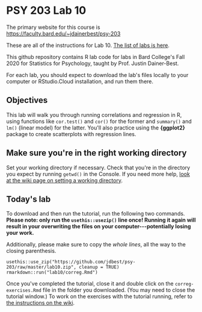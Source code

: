 # PSY 203 Lab 10

The primary website for this course is <https://faculty.bard.edu/~jdainerbest/psy-203>

These are all of the instructions for Lab 10. [The list of labs is here](../../.).

This github repository contains R lab code for labs in Bard College's Fall 2020 for Statistics for Psychology, taught by Prof. Justin Dainer-Best. 

For each lab, you should expect to download the lab's files locally to your computer or RStudio.Cloud installation, and run them there. 

## Objectives

This lab will walk you through running correlations and regression in R, using functions like `cor.test()` and `cor()` for the former and `summary()` and `lm()` (linear model) for the latter. You'll also practice using the **{ggplot2}** package to create scatterplots with regression lines. 

## Make sure you're in the right working directory

Set your working directory if necessary. Check that you're in the directory you expect by running `getwd()` in the Console. If you need more help, [look at the wiki page on setting a working directory](../../wiki/setting-a-working-directory). 

## Today's lab

To download and then run the tutorial, run the following two commands. **Please note: only run the `usethis::usezip()` line once! Running it again will result in your overwriting the files on your computer---potentially losing your work.**

Additionally, please make sure to copy the *whole lines*, all the way to the closing parenthesis.

```
usethis::use_zip("https://github.com/jdbest/psy-203/raw/master/lab10.zip", cleanup = TRUE)
rmarkdown::run("lab10/correg.Rmd")
```

Once you've completed the tutorial, close it and double click on the `correg-exercises.Rmd` file in the folder you downloaded. (You may need to close the tutorial window.) To work on the exercises with the tutorial running, refer to [the instructions on the wiki](../../wiki/Run-a-tutorial-and-exercise-simultaneously).